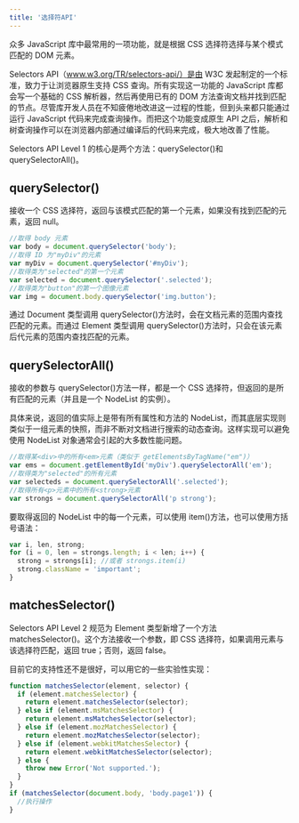 ```yaml
---
title: '选择符API'
---
```


众多 JavaScript 库中最常用的一项功能，就是根据 CSS 选择符选择与某个模式匹配的 DOM 元素。

Selectors API（www.w3.org/TR/selectors-api/）是由 W3C 发起制定的一个标准，致力于让浏览器原生支持 CSS 查询。所有实现这一功能的 JavaScript 库都会写一个基础的 CSS 解析器，然后再使用已有的 DOM 方法查询文档并找到匹配的节点。尽管库开发人员在不知疲倦地改进这一过程的性能，但到头来都只能通过运行 JavaScript 代码来完成查询操作。而把这个功能变成原生 API 之后，解析和树查询操作可以在浏览器内部通过编译后的代码来完成，极大地改善了性能。

Selectors API Level 1 的核心是两个方法：querySelector()和 querySelectorAll()。

## querySelector()

接收一个 CSS 选择符，返回与该模式匹配的第一个元素，如果没有找到匹配的元素，返回 null。

```js
//取得 body 元素
var body = document.querySelector('body');
//取得 ID 为"myDiv"的元素
var myDiv = document.querySelector('#myDiv');
//取得类为"selected"的第一个元素
var selected = document.querySelector('.selected');
//取得类为"button"的第一个图像元素
var img = document.body.querySelector('img.button');
```

通过 Document 类型调用 querySelector()方法时，会在文档元素的范围内查找匹配的元素。而通过 Element 类型调用 querySelector()方法时，只会在该元素后代元素的范围内查找匹配的元素。

## querySelectorAll()

接收的参数与 querySelector()方法一样，都是一个 CSS 选择符，但返回的是所有匹配的元素（并且是一个 NodeList 的实例）。

具体来说，返回的值实际上是带有所有属性和方法的 NodeList，而其底层实现则类似于一组元素的快照，而非不断对文档进行搜索的动态查询。这样实现可以避免使用 NodeList 对象通常会引起的大多数性能问题。

```js
//取得某<div>中的所有<em>元素（类似于 getElementsByTagName("em")）
var ems = document.getElementById('myDiv').querySelectorAll('em');
//取得类为"selected"的所有元素
var selecteds = document.querySelectorAll('.selected');
//取得所有<p>元素中的所有<strong>元素
var strongs = document.querySelectorAll('p strong');
```

要取得返回的 NodeList 中的每一个元素，可以使用 item()方法，也可以使用方括号语法：

```js
var i, len, strong;
for (i = 0, len = strongs.length; i < len; i++) {
  strong = strongs[i]; //或者 strongs.item(i)
  strong.className = 'important';
}
```

## matchesSelector()

Selectors API Level 2 规范为 Element 类型新增了一个方法 matchesSelector()。这个方法接收一个参数，即 CSS 选择符，如果调用元素与该选择符匹配，返回 true；否则，返回 false。

目前它的支持性还不是很好，可以用它的一些实验性实现：

```js
function matchesSelector(element, selector) {
  if (element.matchesSelector) {
    return element.matchesSelector(selector);
  } else if (element.msMatchesSelector) {
    return element.msMatchesSelector(selector);
  } else if (element.mozMatchesSelector) {
    return element.mozMatchesSelector(selector);
  } else if (element.webkitMatchesSelector) {
    return element.webkitMatchesSelector(selector);
  } else {
    throw new Error('Not supported.');
  }
}
if (matchesSelector(document.body, 'body.page1')) {
  //执行操作
}
```
